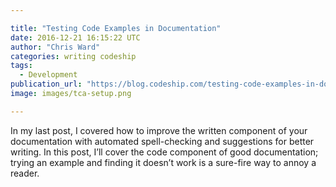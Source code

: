 ```yaml
---

title: "Testing Code Examples in Documentation"
date: 2016-12-21 16:15:22 UTC
author: "Chris Ward"
categories: writing codeship
tags:
  - Development
publication_url: "https://blog.codeship.com/testing-code-examples-in-documentation/"
image: images/tca-setup.png

---
```

In my last post, I covered how to improve the written component of your documentation with automated spell-checking and suggestions for better writing. In this post, I’ll cover the code component of good documentation; trying an example and finding it doesn’t work is a sure-fire way to annoy a reader.

